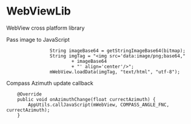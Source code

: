 # WebViewLib
WebView cross platform library 


Pass image to JavaScript
```
                String imageBase64 = getStringImageBase64(bitmap);
                String imgTag = "<img src='data:image/png;base64,"
                        + imageBase64
                        + "' align='center'/>";
                mWebView.loadData(imgTag, "text/html", "utf-8");
```


Compass Azimuth update callback
```
    @Override
    public void onAzimuthChange(float currectAzimuth) {
        AppUtils.callJavaScript(mWebView, COMPASS_ANGLE_FNC, currectAzimuth);
    }
```
